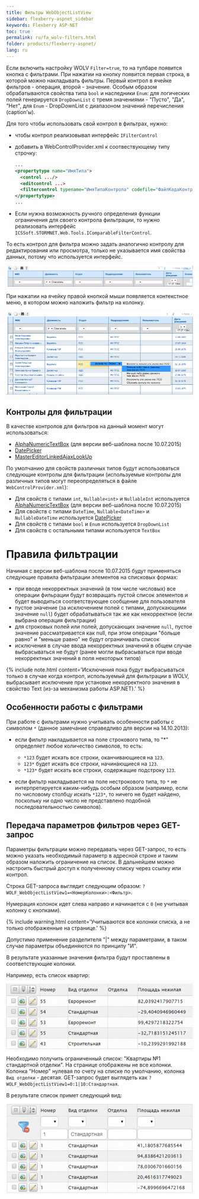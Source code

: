 ```yaml
---
title: Фильтры WebObjectListView
sidebar: flexberry-aspnet_sidebar
keywords: Flexberry ASP-NET
toc: true
permalink: ru/fa_wolv-filters.html
folder: products/flexberry-aspnet/
lang: ru
---
```


Если включить настройку WOLV `Filter=true`, то на тулбаре появится кнопка с фильтрами. При нажатии на кнопку появится первая строка, в которой можно накладывать
фильтры. Первый контрол в ячейке фильтров - операция, второй - значение. Особым образом обрабатываются свойства типа `bool` и наследники `Enum`: для логических
полей генерируется `DropDownList` с тремя значениями - "Пусто", "Да", "Нет", для `Enum` - DropDownList с диапазоном значений перечисления (caption'ы).

Для того чтобы использовать свой контрол в фильтрах, нужно:

* чтобы контрол реализовывал интерфейс `IFilterControl`
* добавить в WebControlProvider.xml к соотвествующему типу строчку:

    ```xml
    ...
    <propertytype name="ИмяТипа">
      <control .../>
      <editcontrol ...>
      <filtercontrol typename="ИмяТипаКонтрола" codefile="ФайлКодаКонтрола" />
    </propertytype>
    ...
    ```
    
* Если нужна возможность ручного определения функции ограничения для своего контрола фильтрации, то нужно реализовать интерфейс
  `ICSSoft.STORMNET.Web.Tools.IComparableFilterControl`.

То есть контрол для фильтра можно задать аналогично контролу для редактирования или просмотра, только не указывается имя свойства данных, потому что
используется интерфейс.

![](/images/pages/img/CaseberryWeb/wolv/wolv-filters.png)

При нажатии на ячейку правой кнопкой мыши появляется контекстное меню, в котором можно наложить фильтр на колонку.

![](/images/pages/img/CaseberryWeb/wolv/wolv-context-filters.png)

## Контролы для фильтрации

В качестве контролов для фильтров на данный момент могут использоваться:

* [AlphaNumericTextBox](alpha-numeric-text-box.html) (для версии веб-шаблона после 10.07.2015)
* [DatePicker](date-picker.html)
* [MasterEditorLinkedAjaxLookUp](master-editor-linked-ajax-look-up.html)

По умолчанию для свойств различных типов будут использоваться следующие контролы для фильтрации (используемые контролы для различных типов могут
переопределяться в файле `WebControlProvider.xml`):

* Для свойств с типами `int`, `Nullable<int>` и `NullableInt` используется [AlphaNumericTextBox](alpha-numeric-text-box.html)
  (для версии веб-шаблона после 10.07.2015)
* Для свойств с типами `DateTime`, `Nullable<DateTime>` и `NullableDateTime` используется [DatePicker](date-picker.html)
* Для свойств с типами `bool` и `Enum` используется `DropDownList`
* Для свойств с остальными типами используется `TextBox`

# Правила фильтрации

Начиная с версии веб-шаблона после 10.07.2015 будут применяться следующие правила фильтрации элементов на списковых формах:

* при вводе некорректных значений (в том числе числовых) все операции фильрации будут возвращать пустой список элементов и будет выводиться соответствующее
  сообщение для пользователя
* пустое значение (за исключением полей с типами, допускающими значение `null`) будет обрабатываться так же как некорректное (если выбрана операция фильтрации)
* для строковых полей или полей, допускающих значение `null`, пустое значение рассматривается как null, при этом операции "больше равно" и "меньше равно" не будут
  ограничивать список
* исключения в случае ввода некорректных значений в общем случае выбрасываться не будут (ранее могли выбрасываться при вводе некорректных значений в поля
  некоторых типов)

{% include note.html content='Исключения пока будут выбрасываться только в случае когда контрол, используемый для фильтрации в WOLV, выбрасывает исключение при установке некорректного значения в свойство Text (из-за механизма работы ASP.NET).' %}

## Особенности работы с фильтрами

При работе с фильтрами нужно учитывать особенности работы с символом `*` (данное замечание справедливо для версии на 14.10.2013):

* если фильтр накладывается на поле строкового типа, то "*" определяет любое количество символов, то есть:

    * `*123` будет искать все строки, оканчивающиеся на `123`.
    * `123*` будет искать все строки, начинающиеся на `123`.
    * `*123*` будет искать все строки, содержащие подстроку `123`.
    
* если фильтр накладывается на поле нестрокового типа, то `*` не интерпретируется каким-нибудь особым образом (например, если по числовому столбцу искать
  `*123*`, то ничего не будет найдено, поскольку ни одно число не представлено подобной последовательностью символов).

## Передача параметров фильтров через GET-запрос

Параметры фильтрации можно передавать через GET-запрос, то есть можно указать необходимый параметр в адресной строке и таким образом наложить ограничение на
список. В дальнейшем можно настроить быстрый доступ к полученному списку через ссылку или контрол.

Строка GET-запроса выглядит следующим образом: `?WOLF_WebObjectListView1=<НомерКолонки>:<Фильтр>`.

Нумерация колонок идет слева направо и начинается с `0` (не учитывая колонку с кнопками).

{% include warning.html content='Учитываются все колонки списка, а не только отображенные на странице.' %}

Допустимо применение разделителя "|" между параметрами, в таком случае параметры объединяются по принципу "И".

В результате указанные значения фильтра будут проставлены в соответствующие колонки.

Например, есть список квартир:

![](/images/pages/ABratchikova/Квартиры_Табл1.png)

Необходимо получить ограниченный список: "Квартиры №1 стандартной отделки". На странице отображены не все колонки. Колонка "Номер" нулевая по счету на списке
по умолчанию, колонка `Вид отделки` - десятая. GET-запрос будет выглядеть как `?WOLF_WebObjectListView1=0:1|10:Стандартная`.

В результате список примет следующий вид: 

![](/images/pages/ABratchikova/Квартиры_Табл2.png)
